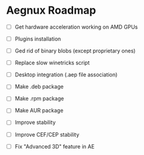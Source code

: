 # Aegnux Roadmap

- [ ] Get hardware acceleration working on AMD GPUs

- [ ] Plugins installation

- [ ] Ged rid of binary blobs (except proprietary ones)

- [ ] Replace slow winetricks script

- [ ] Desktop integration (.aep file association)

- [ ] Make .deb package

- [ ] Make .rpm package

- [ ] Make AUR package

- [ ] Improve stability

- [ ] Improve CEF/CEP stability

- [ ] Fix "Advanced 3D" feature in AE